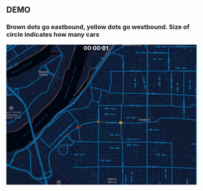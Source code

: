 ## DEMO

### Brown dots go eastbound, yellow dots go westbound. Size of circle indicates how many cars

![](demo.gif)
